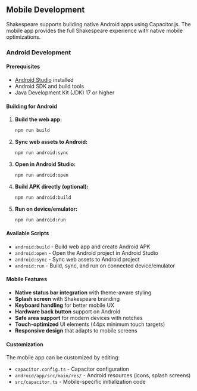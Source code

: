 ## Mobile Development

Shakespeare supports building native Android apps using Capacitor.js. The mobile app provides the full Shakespeare experience with native mobile optimizations.

### Android Development

#### Prerequisites

- [Android Studio](https://developer.android.com/studio) installed
- Android SDK and build tools
- Java Development Kit (JDK) 17 or higher

#### Building for Android

1. **Build the web app:**
   ```bash
   npm run build
   ```

2. **Sync web assets to Android:**
   ```bash
   npm run android:sync
   ```

3. **Open in Android Studio:**
   ```bash
   npm run android:open
   ```

4. **Build APK directly (optional):**
   ```bash
   npm run android:build
   ```

5. **Run on device/emulator:**
   ```bash
   npm run android:run
   ```

#### Available Scripts

- `android:build` - Build web app and create Android APK
- `android:open` - Open the Android project in Android Studio
- `android:sync` - Sync web assets to Android project
- `android:run` - Build, sync, and run on connected device/emulator

#### Mobile Features

- **Native status bar integration** with theme-aware styling
- **Splash screen** with Shakespeare branding
- **Keyboard handling** for better mobile UX
- **Hardware back button** support on Android
- **Safe area support** for modern devices with notches
- **Touch-optimized** UI elements (44px minimum touch targets)
- **Responsive design** that adapts to mobile screens

#### Customization

The mobile app can be customized by editing:
- `capacitor.config.ts` - Capacitor configuration
- `android/app/src/main/res/` - Android resources (icons, splash screens)
- `src/capacitor.ts` - Mobile-specific initialization code